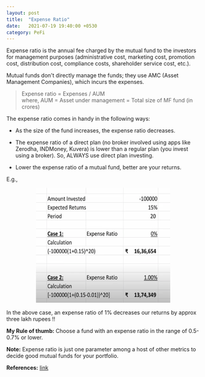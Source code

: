```yaml
---
layout: post
title:  "Expense Ratio"
date:   2021-07-19 19:40:00 +0530
category: PeFi
---
```

Expense ratio is the annual fee charged by the mutual fund to the investors for management purposes (administrative cost, marketing cost, promotion cost, distribution cost, compliance costs, shareholder service cost, etc.).

Mutual funds don't directly manage the funds; they use AMC (Asset Management Companies), which incurs the expenses.

>Expense ratio = Expenses / AUM <br>
where, AUM = Asset under management = Total size of MF fund (in crores)

The expense ratio comes in handy in the following ways:

- As the size of the fund increases, the expense ratio decreases.

- The expense ratio of a direct plan (no broker involved using apps like Zerodha, INDMoney, Kuvera) is lower than a regular plan (you invest using a broker). So, ALWAYS use direct plan investing.

- Lower the expense ratio of a mutual fund, better are your returns.

E.g., 

<p align="center">
<img src="/pefi/assets/images/expense-ratio.png" alt="position" width="350" height="300"/>
</p>

In the above case, an expense ratio of 1% decreases our returns by approx three lakh rupees !!

**My Rule of thumb:** Choose a fund with an expense ratio in the range of 0.5-0.7% or lower.

**Note:** Expense ratio is just one parameter among a host of other metrics to decide good mutual funds for your portfolio.

**References:** [link](https://www.youtube.com/watch?v=SykubriJVHE)

<script src="https://utteranc.es/client.js"
        repo="vivek-chandela/vivek-chandela.github.io"
        issue-term="pathname"
        theme="github-light"
        crossorigin="anonymous"
        async>
</script>
